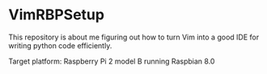 # VimRBPSetup

This repository is about me figuring out how to turn Vim into a good IDE for writing python code efficiently.

Target platform: Raspberry Pi 2 model B running Raspbian 8.0
